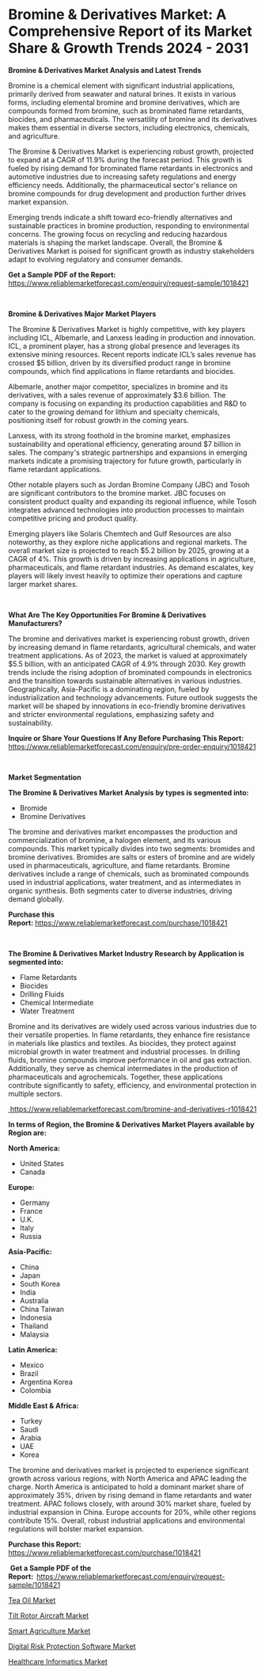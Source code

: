 <p><h1>Bromine & Derivatives Market: A Comprehensive Report of its Market Share & Growth Trends 2024 - 2031</h1></p><p><strong>Bromine & Derivatives Market Analysis and Latest Trends</strong></p>
<p><p>Bromine is a chemical element with significant industrial applications, primarily derived from seawater and natural brines. It exists in various forms, including elemental bromine and bromine derivatives, which are compounds formed from bromine, such as brominated flame retardants, biocides, and pharmaceuticals. The versatility of bromine and its derivatives makes them essential in diverse sectors, including electronics, chemicals, and agriculture.</p><p>The Bromine & Derivatives Market is experiencing robust growth, projected to expand at a CAGR of 11.9% during the forecast period. This growth is fueled by rising demand for brominated flame retardants in electronics and automotive industries due to increasing safety regulations and energy efficiency needs. Additionally, the pharmaceutical sector's reliance on bromine compounds for drug development and production further drives market expansion. </p><p>Emerging trends indicate a shift toward eco-friendly alternatives and sustainable practices in bromine production, responding to environmental concerns. The growing focus on recycling and reducing hazardous materials is shaping the market landscape. Overall, the Bromine & Derivatives Market is poised for significant growth as industry stakeholders adapt to evolving regulatory and consumer demands.</p></p>
<p><strong>Get a Sample PDF of the Report:&nbsp;</strong> <a href="https://www.reliablemarketforecast.com/enquiry/request-sample/1018421?utm_campaign=1121&utm_medium=2&utm_source=Github&utm_content=ia&utm_term=02102024&utm_id=bromine-derivatives">https://www.reliablemarketforecast.com/enquiry/request-sample/1018421</a></p>
<p>&nbsp;</p>
<p><strong>Bromine & Derivatives Major Market Players</strong></p>
<p><p>The Bromine & Derivatives Market is highly competitive, with key players including ICL, Albemarle, and Lanxess leading in production and innovation. ICL, a prominent player, has a strong global presence and leverages its extensive mining resources. Recent reports indicate ICL’s sales revenue has crossed $5 billion, driven by its diversified product range in bromine compounds, which find applications in flame retardants and biocides.</p><p>Albemarle, another major competitor, specializes in bromine and its derivatives, with a sales revenue of approximately $3.6 billion. The company is focusing on expanding its production capabilities and R&D to cater to the growing demand for lithium and specialty chemicals, positioning itself for robust growth in the coming years.</p><p>Lanxess, with its strong foothold in the bromine market, emphasizes sustainability and operational efficiency, generating around $7 billion in sales. The company's strategic partnerships and expansions in emerging markets indicate a promising trajectory for future growth, particularly in flame retardant applications.</p><p>Other notable players such as Jordan Bromine Company (JBC) and Tosoh are significant contributors to the bromine market. JBC focuses on consistent product quality and expanding its regional influence, while Tosoh integrates advanced technologies into production processes to maintain competitive pricing and product quality.</p><p>Emerging players like Solaris Chemtech and Gulf Resources are also noteworthy, as they explore niche applications and regional markets. The overall market size is projected to reach $5.2 billion by 2025, growing at a CAGR of 4%. This growth is driven by increasing applications in agriculture, pharmaceuticals, and flame retardant industries. As demand escalates, key players will likely invest heavily to optimize their operations and capture larger market shares.</p></p>
<p>&nbsp;</p>
<p><strong>What Are The Key Opportunities For Bromine & Derivatives Manufacturers?</strong></p>
<p><p>The bromine and derivatives market is experiencing robust growth, driven by increasing demand in flame retardants, agricultural chemicals, and water treatment applications. As of 2023, the market is valued at approximately $5.5 billion, with an anticipated CAGR of 4.9% through 2030. Key growth trends include the rising adoption of brominated compounds in electronics and the transition towards sustainable alternatives in various industries. Geographically, Asia-Pacific is a dominating region, fueled by industrialization and technology advancements. Future outlook suggests the market will be shaped by innovations in eco-friendly bromine derivatives and stricter environmental regulations, emphasizing safety and sustainability.</p></p>
<p><strong>Inquire or Share Your Questions If Any Before Purchasing This Report:</strong> <a href="https://www.reliablemarketforecast.com/enquiry/pre-order-enquiry/1018421?utm_campaign=1121&utm_medium=2&utm_source=Github&utm_content=ia&utm_term=02102024&utm_id=bromine-derivatives">https://www.reliablemarketforecast.com/enquiry/pre-order-enquiry/1018421</a></p>
<p>&nbsp;</p>
<p><strong>Market Segmentation</strong></p>
<p><strong>The Bromine & Derivatives Market Analysis by types is segmented into:</strong></p>
<p><ul><li>Bromide</li><li>Bromine Derivatives</li></ul></p>
<p><p>The bromine and derivatives market encompasses the production and commercialization of bromine, a halogen element, and its various compounds. This market typically divides into two segments: bromides and bromine derivatives. Bromides are salts or esters of bromine and are widely used in pharmaceuticals, agriculture, and flame retardants. Bromine derivatives include a range of chemicals, such as brominated compounds used in industrial applications, water treatment, and as intermediates in organic synthesis. Both segments cater to diverse industries, driving demand globally.</p></p>
<p><strong>Purchase this Report:&nbsp;</strong><a href="https://www.reliablemarketforecast.com/purchase/1018421?utm_campaign=1121&utm_medium=2&utm_source=Github&utm_content=ia&utm_term=02102024&utm_id=bromine-derivatives">https://www.reliablemarketforecast.com/purchase/1018421</a></p>
<p>&nbsp;</p>
<p><strong>The Bromine & Derivatives Market Industry Research by Application is segmented into:</strong></p>
<p><ul><li>Flame Retardants</li><li>Biocides</li><li>Drilling Fluids</li><li>Chemical Intermediate</li><li>Water Treatment</li></ul></p>
<p><p>Bromine and its derivatives are widely used across various industries due to their versatile properties. In flame retardants, they enhance fire resistance in materials like plastics and textiles. As biocides, they protect against microbial growth in water treatment and industrial processes. In drilling fluids, bromine compounds improve performance in oil and gas extraction. Additionally, they serve as chemical intermediates in the production of pharmaceuticals and agrochemicals. Together, these applications contribute significantly to safety, efficiency, and environmental protection in multiple sectors.</p></p>
<p><a href="https://www.reliablemarketforecast.com/bromine-and-derivatives-r1018421?utm_campaign=1121&utm_medium=2&utm_source=Github&utm_content=ia&utm_term=02102024&utm_id=bromine-derivatives">&nbsp;https://www.reliablemarketforecast.com/bromine-and-derivatives-r1018421</a></p>
<p><strong>In terms of Region, the Bromine & Derivatives Market Players available by Region are:</strong></p>
<p>
    <p> <strong> North America: </strong>
        <ul>
            <li>United States</li>
            <li>Canada</li>
        </ul>
        </p> 
    <p> <strong> Europe: </strong>
        <ul>
            <li>Germany</li>
            <li>France</li>
            <li>U.K.</li>
            <li>Italy</li>
            <li>Russia</li>
        </ul>
        </p> 
    <p> <strong> Asia-Pacific: </strong>
        <ul>
            <li>China</li>
            <li>Japan</li>
            <li>South Korea</li>
            <li>India</li>
            <li>Australia</li>
            <li>China Taiwan</li>
            <li>Indonesia</li>
            <li>Thailand</li>
            <li>Malaysia</li>
        </ul>
        </p> 
    <p> <strong> Latin America: </strong>
        <ul>
            <li>Mexico</li>
            <li>Brazil</li>
            <li>Argentina Korea</li>
            <li>Colombia</li>
        </ul>
        </p> 
    <p> <strong> Middle East & Africa: </strong>
        <ul>
            <li>Turkey</li>
            <li>Saudi</li>
            <li>Arabia</li>
            <li>UAE</li>
            <li>Korea</li>
        </ul>
    </p>
    </p>
<p><p>The bromine and derivatives market is projected to experience significant growth across various regions, with North America and APAC leading the charge. North America is anticipated to hold a dominant market share of approximately 35%, driven by rising demand in flame retardants and water treatment. APAC follows closely, with around 30% market share, fueled by industrial expansion in China. Europe accounts for 20%, while other regions contribute 15%. Overall, robust industrial applications and environmental regulations will bolster market expansion.</p></p>
<p><strong>Purchase this Report: </strong><a href="https://www.reliablemarketforecast.com/purchase/1018421?utm_campaign=1121&utm_medium=2&utm_source=Github&utm_content=ia&utm_term=02102024&utm_id=bromine-derivatives">https://www.reliablemarketforecast.com/purchase/1018421</a></p>
<p>&nbsp;<strong>Get a Sample PDF of the Report:&nbsp;&nbsp;</strong><a href="https://www.reliablemarketforecast.com/enquiry/request-sample/1018421?utm_campaign=1121&utm_medium=2&utm_source=Github&utm_content=ia&utm_term=02102024&utm_id=bromine-derivatives">https://www.reliablemarketforecast.com/enquiry/request-sample/1018421</a></p>
<p><strong></strong></p>
<p><p><a href="https://issuu.com/reportprime-2/docs/tea-oil-market-size-2030.pptx_a26996cc4ba295?utm_campaign=1121&utm_medium=2&utm_source=Github&utm_content=ia&utm_term=02102024&utm_id=bromine-derivatives">Tea Oil Market</a></p><p><a href="https://issuu.com/reportprime-2/docs/tilt-rotor-aircraft-market-size-203_02088443ead4a5?utm_campaign=1121&utm_medium=2&utm_source=Github&utm_content=ia&utm_term=02102024&utm_id=bromine-derivatives">Tilt Rotor Aircraft Market</a></p><p><a href="https://www.linkedin.com/pulse/smart-agriculture-market-trends-focusing-insight-forecast-analysis-7qose?trackingId=Ghv8fG%2BbQgSwsAINWS4w7g%3D%3D&utm_campaign=1121&utm_medium=2&utm_source=Github&utm_content=ia&utm_term=02102024&utm_id=bromine-derivatives">Smart Agriculture Market</a></p><p><a href="https://www.linkedin.com/pulse/in-depth-analysis-global-digital-risk-protection-software-krowe?utm_campaign=1121&utm_medium=2&utm_source=Github&utm_content=ia&utm_term=02102024&utm_id=bromine-derivatives">Digital Risk Protection Software Market</a></p><p><a href="https://www.linkedin.com/pulse/global-healthcare-informatics-market-product-type-application-buehe?trackingId=xQ%2FvAOrbQzCkrXcXoX3ELw%3D%3D&utm_campaign=1121&utm_medium=2&utm_source=Github&utm_content=ia&utm_term=02102024&utm_id=bromine-derivatives">Healthcare Informatics Market</a></p></p>